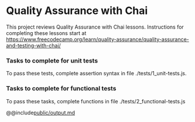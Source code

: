 # Quality Assurance with Chai

This project reviews Quality Assurance with Chai lessons. Instructions for completing these lessons start at https://www.freecodecamp.org/learn/quality-assurance/quality-assurance-and-testing-with-chai/

### Tasks to complete for unit tests  

To pass these tests, complete assertion syntax in file ./tests/1_unit-tests.js.

### Tasks to complete for functional tests

To pass these tasks, complete functions in file ./tests/2_functional-tests.js

@@include[public/output.md](./public/output.md)




